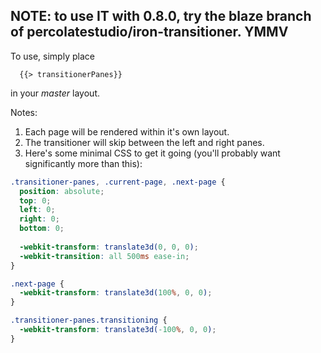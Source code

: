 ## NOTE: to use IT with 0.8.0, try the blaze branch of percolatestudio/iron-transitioner. YMMV

To use, simply place 

```
  {{> transitionerPanes}}
```

in your _master_ layout.

Notes:

1. Each page will be rendered within it's own layout.
2. The transitioner will skip between the left and right panes.
3. Here's some minimal CSS to get it going (you'll probably want significantly more than this):

```css
.transitioner-panes, .current-page, .next-page {
  position: absolute;
  top: 0;
  left: 0;
  right: 0;
  bottom: 0;
  
  -webkit-transform: translate3d(0, 0, 0);
  -webkit-transition: all 500ms ease-in;
}

.next-page {
  -webkit-transform: translate3d(100%, 0, 0);
}

.transitioner-panes.transitioning {
  -webkit-transform: translate3d(-100%, 0, 0);
}
```
